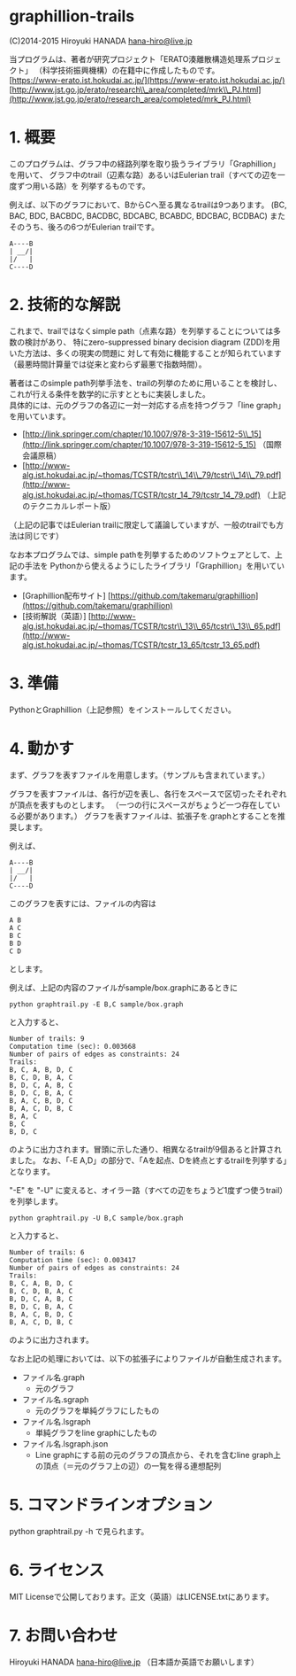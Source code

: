 # graphillion-trails

(C)2014-2015 Hiroyuki HANADA <hana-hiro@live.jp>

当プログラムは、著者が研究プロジェクト「ERATO湊離散構造処理系プロジェクト」
（科学技術振興機構）の在籍中に作成したものです。  
[https://www-erato.ist.hokudai.ac.jp/](https://www-erato.ist.hokudai.ac.jp/)  
[http://www.jst.go.jp/erato/research\\_area/completed/mrk\\_PJ.html](http://www.jst.go.jp/erato/research_area/completed/mrk_PJ.html)

# 1. 概要

このプログラムは、グラフ中の経路列挙を取り扱うライブラリ「Graphillion」を用いて、
グラフ中のtrail（辺素な路）あるいはEulerian trail（すべての辺を一度ずつ用いる路）を
列挙するものです。

例えば、以下のグラフにおいて、BからCへ至る異なるtrailは9つあります。
(BC, BAC, BDC, BACBDC, BACDBC, BDCABC, BCABDC, BDCBAC, BCDBAC)
またそのうち、後ろの6つがEulerian trailです。

    A----B
    | __/|
    |/   |
    C----D

# 2. 技術的な解説

これまで、trailではなくsimple path（点素な路）を列挙することについては多数の検討があり、
特にzero-suppressed binary decision diagram (ZDD)を用いた方法は、多くの現実の問題に
対して有効に機能することが知られています（最悪時間計算量では従来と変わらず最悪で指数時間）。

著者はこのsimple path列挙手法を、trailの列挙のために用いることを検討し、
これが行える条件を数学的に示すとともに実装しました。  
具体的には、元のグラフの各辺に一対一対応する点を持つグラフ「line graph」を用いています。

-   [http://link.springer.com/chapter/10.1007/978-3-319-15612-5\\_15](http://link.springer.com/chapter/10.1007/978-3-319-15612-5_15) （国際会議原稿）
-   [http://www-alg.ist.hokudai.ac.jp/~thomas/TCSTR/tcstr\\_14\\_79/tcstr\\_14\\_79.pdf](http://www-alg.ist.hokudai.ac.jp/~thomas/TCSTR/tcstr_14_79/tcstr_14_79.pdf) （上記のテクニカルレポート版）

（上記の記事ではEulerian trailに限定して議論していますが、一般のtrailでも方法は同じです）

なお本プログラムでは、simple pathを列挙するためのソフトウェアとして、上記の手法を
Pythonから使えるようにしたライブラリ「Graphillion」を用いています。

-   [Graphillion配布サイト] [https://github.com/takemaru/graphillion](https://github.com/takemaru/graphillion)
-   [技術解説（英語）] [http://www-alg.ist.hokudai.ac.jp/~thomas/TCSTR/tcstr\\_13\\_65/tcstr\\_13\\_65.pdf](http://www-alg.ist.hokudai.ac.jp/~thomas/TCSTR/tcstr_13_65/tcstr_13_65.pdf)

# 3. 準備

PythonとGraphillion（上記参照）をインストールしてください。

# 4. 動かす

まず、グラフを表すファイルを用意します。（サンプルも含まれています。）

グラフを表すファイルは、各行が辺を表し、各行をスペースで区切ったそれぞれが頂点を表すものとします。
（一つの行にスペースがちょうど一つ存在している必要があります。）
グラフを表すファイルは、拡張子を.graphとすることを推奨します。

例えば、

    A----B
    | __/|
    |/   |
    C----D

このグラフを表すには、ファイルの内容は

    A B
    A C
    B C
    B D
    C D

とします。

例えば、上記の内容のファイルがsample/box.graphにあるときに

    python graphtrail.py -E B,C sample/box.graph

と入力すると、

    Number of trails: 9
    Computation time (sec): 0.003668
    Number of pairs of edges as constraints: 24
    Trails:
    B, C, A, B, D, C
    B, C, D, B, A, C
    B, D, C, A, B, C
    B, D, C, B, A, C
    B, A, C, B, D, C
    B, A, C, D, B, C
    B, A, C
    B, C
    B, D, C

のように出力されます。冒頭に示した通り、相異なるtrailが9個あると計算されました。
なお、「-E A,D」の部分で、「Aを起点、Dを終点とするtrailを列挙する」となります。

"-E" を "-U" に変えると、オイラー路（すべての辺をちょうど1度ずつ使うtrail）を列挙します。

    python graphtrail.py -U B,C sample/box.graph

と入力すると、

    Number of trails: 6
    Computation time (sec): 0.003417
    Number of pairs of edges as constraints: 24
    Trails:
    B, C, A, B, D, C
    B, C, D, B, A, C
    B, D, C, A, B, C
    B, D, C, B, A, C
    B, A, C, B, D, C
    B, A, C, D, B, C

のように出力されます。

なお上記の処理においては、以下の拡張子によりファイルが自動生成されます。

-   ファイル名.graph
    -   元のグラフ
-   ファイル名.sgraph
    -   元のグラフを単純グラフにしたもの
-   ファイル名.lsgraph
    -   単純グラフをline graphにしたもの
-   ファイル名.lsgraph.json
    -   Line graphにする前の元のグラフの頂点から、それを含むline graph上の頂点（＝元のグラフ上の辺）の一覧を得る連想配列

# 5. コマンドラインオプション

python graphtrail.py -h で見られます。

# 6. ライセンス

MIT Licenseで公開しております。正文（英語）はLICENSE.txtにあります。

# 7. お問い合わせ

Hiroyuki HANADA <hana-hiro@live.jp> （日本語か英語でお願いします）
